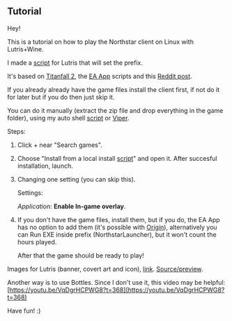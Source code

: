 ## Tutorial
Hey!

This is a tutorial on how to play the Northstar client on Linux with Lutris+Wine.

I made a [script](https://github.com/begin-theadventure/lutris-scripts/releases/tag/Northstar) for Lutris that will set the prefix.

It's based on [Titanfall 2](https://lutris.net/games/titanfall-2), the [EA App](https://lutris.net/games/ea-desktop) scripts and this [Reddit post](https://www.reddit.com/r/linux_gaming/comments/qhq3pn/ea_desktop_finally_working).

If you already already have the game files install the client first, if not do it for later but if you do then just skip it.

You can do it manually (extract the zip file and drop everything in the game folder), using my auto shell [script](https://github.com/begin-theadventure/northstar-upllers/releases) or [Viper](https://github.com/0neGal/viper/releases).

Steps:

1. Click + near "Search games".
2. Choose "Install from a local install [script](https://github.com/begin-theadventure/lutris-scripts/releases/download/Northstar/northstar-client-ea-app.json)" and open it. After succesful installation, launch.
3. Changing one setting (you can skip this).

    Settings:

    _Application_: **Enable In-game overlay**.

4. If you don't have the game files, install them, but if you do, the EA App has no option to add them (it's possible with [Origin](https://github.com/begin-theadventure/lutris-scripts/tree/main/lutris-scripts/Northstar/Origin)), alternatively you can Run EXE inside prefix (NorthstarLauncher), but it won't count the hours played.

    After that the game should be ready to play!

Images for Lutris (banner, covert art and icon), [link](https://github.com/begin-theadventure/lutris-scripts/tree/main/lutris-scripts/Northstar/images/NorthstarImagesLutris#readme). [Source/preview](https://github.com/R2NorthstarTools/NorthstarLogo).

Another way is to use Bottles. Since I don't use it, this video may be helpful: [https://youtu.be/VqDgrHCPWG8?t=368](https://youtu.be/VqDgrHCPWG8?t=368)

Have fun! :)
